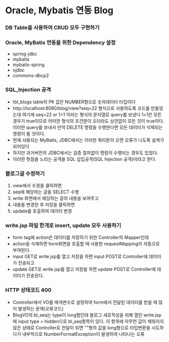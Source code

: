 # Oracle, Mybatis 연동 Blog
### DB Table을 사용하여 CRUD 모두 구현하기

### Oracle, MyBatis 연동을 위한 Dependency 설정
* spring-jdbc
* mybatis
* mybatis-spring
* ojdbc
* commons-dbcp2

### SQL_Injection 공격
* tbl_blogs table의 PK 값은 NUMBER형으로 숫자데이터 타입이다
* http://localhost:8080/blog/view?seq=22 형식으로 사용하도록 코드를 만들었는데
여기에 seq=22 or 1=1 이라는 형식의 문자열로 query를 보냈다
1=1은 모든 경우가 true이므로 어떠한 형식의 조건문이 오더라도 상관없이 모든 것이 true이다.
이러한 query를 보내서 만약 DELETE 명령을 수행한다면
모든 데이터가 삭제되는 명령이 될 것이다.
* 현재 사용되는 MyBatis, JDBC에서는 이러한 쿼리문이 오면 오류가 나도록 설계가 되어있다
* 하지만 과거버전의 JDBC에서는 검증 절차없이 명령이 수행되는 경우도 있었다.
* 이러한 헛점을 노리는 공격을 SQL 삽입공격(SQL Injection 공격)이라고 한다.

### 블로그글 수정하기
1. view에서 수정을 클릭하면
2. seq에 해당하는 글을 SELECT 수행
3. write 화면에서 해당하는 글의 내용을 보여주고
4. 내용을 변경한 후 저장을 클릭하면
5. update를 호출하여 데이터 변경

### write.jsp 파일 한개로 insert, update 모두 사용하기
* form tag에 action은 데이터를 저장하기 위한 Controller의 Mapper인데
* action을 삭제하면 form화면을 호출할 때 사용한 requestMapping이 자동으로 부여된다.
* input GET로 write.jsp를 열고 저장을 하면 input POST로 Controller에 데이터가 전송되고
* update GET로 write.jsp를 열고 저장을 하면 update POST로 Controller에 데이터가 전송된다.

### HTTP 상태코드 400
* Controller에서 VO를 매개변수로 설정하여 form에서 전달된 데이터를 받을 때 많이 발생하는 문제(오류코드)
* BlogVO의 bl_seq는 type이 long형인데 블로그 새로작성을 위해 열린
write.jsp에 input type = hidden으로 bl_seq항목이 있다.
이 항목에 아무런 값이 채워지지 않은 상태로 Controller로 전달이 되면 ""형의 값을 long형으로 타입변환을 시도하다가
내부적으로 NumberFormatException이 발생하여 나타나는 오류